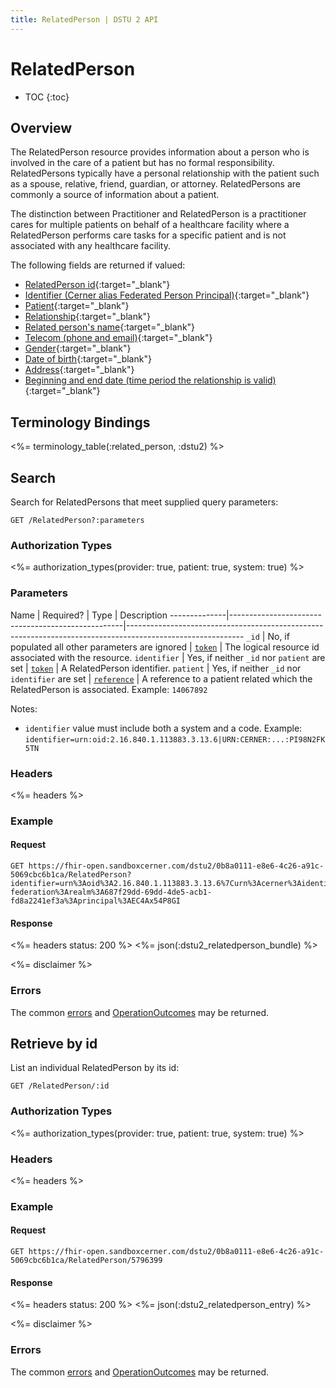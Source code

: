 ```yaml
---
title: RelatedPerson | DSTU 2 API
---
```


# RelatedPerson

* TOC
{:toc}

## Overview

The RelatedPerson resource provides information about a person who is involved in the care of a patient but has no formal responsibility. RelatedPersons typically have a personal relationship with the patient such as a spouse, relative, friend, guardian, or attorney. RelatedPersons are commonly a source of information about a patient.

The distinction between Practitioner and RelatedPerson is a practitioner cares for multiple patients on behalf of a healthcare facility where a RelatedPerson performs care tasks for a specific patient and is not associated with any healthcare facility.

The following fields are returned if valued:

* [RelatedPerson id](http://hl7.org/fhir/dstu2/resource-definitions.html#Resource.id){:target="_blank"}
* [Identifier (Cerner alias Federated Person Principal)](http://hl7.org/fhir/DSTU2/relatedperson-definitions.html#RelatedPerson.identifier){:target="_blank"}
* [Patient](http://hl7.org/fhir/DSTU2/relatedperson-definitions.html#RelatedPerson.patient){:target="_blank"}
* [Relationship](http://hl7.org/fhir/DSTU2/relatedperson-definitions.html#RelatedPerson.relationship){:target="_blank"}
* [Related person's name](http://hl7.org/fhir/DSTU2/relatedperson-definitions.html#RelatedPerson.name){:target="_blank"}
* [Telecom (phone and email)](http://hl7.org/fhir/DSTU2/relatedperson-definitions.html#RelatedPerson.telecom){:target="_blank"}
* [Gender](http://hl7.org/fhir/DSTU2/relatedperson-definitions.html#RelatedPerson.gender){:target="_blank"}
* [Date of birth](http://hl7.org/fhir/DSTU2/relatedperson-definitions.html#RelatedPerson.birthDate){:target="_blank"}
* [Address](http://hl7.org/fhir/DSTU2/relatedperson-definitions.html#RelatedPerson.address){:target="_blank"}
* [Beginning and end date (time period the relationship is valid)](http://hl7.org/fhir/DSTU2/relatedperson-definitions.html#RelatedPerson.period){:target="_blank"}

## Terminology Bindings

<%= terminology_table(:related_person, :dstu2) %>

## Search

Search for RelatedPersons that meet supplied query parameters:

    GET /RelatedPerson?:parameters

### Authorization Types

<%= authorization_types(provider: true, patient: true, system: true) %>

### Parameters

 Name         | Required?                                         | Type          | Description
--------------|---------------------------------------------------|-----------------------------------------------------------------------------------------------------------
 `_id`        | No, if populated all other parameters are ignored | [`token`]     | The logical resource id associated with the resource.
 `identifier` | Yes, if neither `_id` nor `patient` are set       | [`token`]     | A RelatedPerson identifier.
 `patient`    | Yes, if neither `_id` nor `identifier` are set    | [`reference`] | A reference to a patient related which the RelatedPerson is associated. Example: `14067892`

Notes:

- `identifier` value must include both a system and a code. Example: `identifier=urn:oid:2.16.840.1.113883.3.13.6|URN:CERNER:...:PI98N2FK5TN`

### Headers

 <%= headers %>

### Example

#### Request

    GET https://fhir-open.sandboxcerner.com/dstu2/0b8a0111-e8e6-4c26-a91c-5069cbc6b1ca/RelatedPerson?identifier=urn%3Aoid%3A2.16.840.1.113883.3.13.6%7Curn%3Acerner%3Aidentity-federation%3Arealm%3A687f29dd-69dd-4de5-acb1-fd8a2241ef3a%3Aprincipal%3AEC4Ax54P8GI

#### Response

<%= headers status: 200 %>
<%= json(:dstu2_relatedperson_bundle) %>

<%= disclaimer %>

### Errors

The common [errors] and [OperationOutcomes] may be returned.

## Retrieve by id

List an individual RelatedPerson by its id:

    GET /RelatedPerson/:id

### Authorization Types

<%= authorization_types(provider: true, patient: true, system: true) %>

### Headers

<%= headers %>

### Example

#### Request

    GET https://fhir-open.sandboxcerner.com/dstu2/0b8a0111-e8e6-4c26-a91c-5069cbc6b1ca/RelatedPerson/5796399

#### Response

<%= headers status: 200 %>
<%= json(:dstu2_relatedperson_entry) %>

<%= disclaimer %>

### Errors

The common [errors] and [OperationOutcomes] may be returned.

[`reference`]: http://hl7.org/fhir/DSTU2/search.html#reference
[`token`]: http://hl7.org/fhir/DSTU2/search.html#token
[errors]: ../../#client-errors
[OperationOutcomes]: ../../#operation-outcomes
